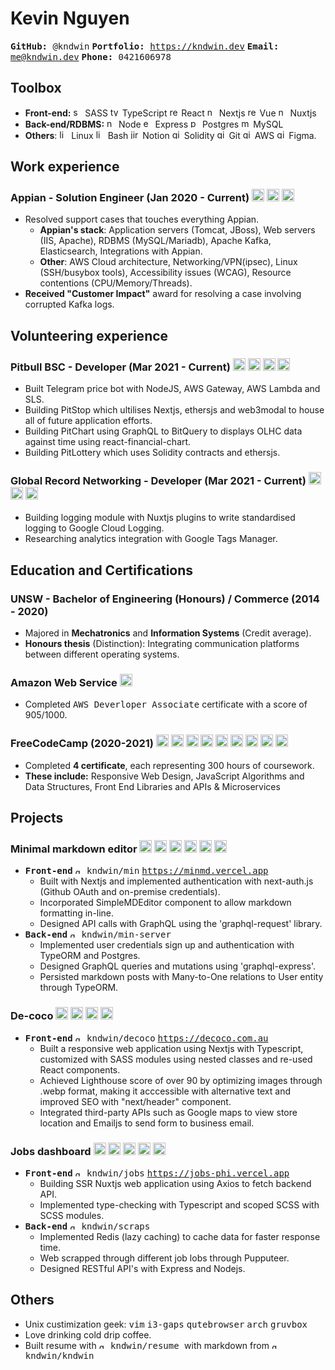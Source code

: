 # Kevin Nguyen
  <kbd> **GitHub:** @kndwin</kbd>
  <kbd> **Portfolio:** https://kndwin.dev</kbd>
  <kbd> **Email:** me@kndwin.dev</kbd>
  <kbd> **Phone:** 0421606978 </kbd>

## Toolbox
- **Front-end:** 
  <img src="https://simpleicons.org/icons/sass.svg" alt="sass" height="15px"/> SASS
  <img src="https://simpleicons.org/icons/typescript.svg" alt="typescript" height="15px"/> TypeScript
  <img src="https://simpleicons.org/icons/react.svg" alt="react" height="15px"/> React
  <img src="https://simpleicons.org/icons/nextdotjs.svg" alt="nextjs" height="15px"/> Nextjs
  <img src="https://simpleicons.org/icons/vuedotjs.svg" alt="react" height="15px"/> Vue
  <img src="https://simpleicons.org/icons/nuxtdotjs.svg" alt="nextjs" height="15px"/> Nuxtjs
- **Back-end/RDBMS:** 
  <img src="https://simpleicons.org/icons/nodedotjs.svg" alt="nodejs" height="15px"/> Node
  <img src="https://simpleicons.org/icons/express.svg" alt="express" height="15px"/> Express
  <img src="https://simpleicons.org/icons/postgresql.svg" alt="postgres" height="15px"/> Postgres
  <img src="https://simpleicons.org/icons/mysql.svg" alt="mysql" height="15px"/> MySQL
- **Others**: 
  <img src="https://simpleicons.org/icons/linux.svg" alt="linux" height="15px"/> Linux
  <img src="https://simpleicons.org/icons/gnubash.svg" alt="linux" height="15px"/> Bash
  <img src="https://simpleicons.org/icons/notion.svg" alt="jira" height="15px"/> Notion
  <img src="https://simpleicons.org/icons/solidity.svg" alt="git" height="15px"/> Solidity
  <img src="https://simpleicons.org/icons/git.svg" alt="git" height="15px"/> Git
  <img src="https://simpleicons.org/icons/amazonaws.svg" alt="git" height="15px"/> AWS
  <img src="https://simpleicons.org/icons/figma.svg" alt="git" height="15px"/> Figma.

## Work experience
### Appian - Solution Engineer (Jan 2020 - Current) <img src="https://simpleicons.org/icons/linux.svg" alt="linux" height="20px"/> <img src="https://simpleicons.org/icons/amazonaws.svg" alt="git" height="20px"/> <img src="https://simpleicons.org/icons/gnubash.svg" alt="linux" height="20px"/>
- Resolved support cases that touches everything Appian.
	- **Appian's stack**: Application servers (Tomcat, JBoss), Web servers (IIS, Apache), 
		RDBMS (MySQL/Mariadb), Apache Kafka, Elasticsearch, Integrations with Appian.
	- **Other**: AWS Cloud architecture, Networking/VPN(ipsec), Linux (SSH/busybox tools), Accessibility issues (WCAG), Resource contentions (CPU/Memory/Threads).
- **Received "Customer Impact"** award for resolving a case involving corrupted Kafka logs.

## Volunteering experience
### Pitbull BSC - Developer (Mar 2021 - Current) <img src="https://simpleicons.org/icons/nodedotjs.svg" alt="nodejs" height="20px"/> <img src="https://simpleicons.org/icons/solidity.svg" alt="solidity" height="20px"/> <img src="https://simpleicons.org/icons/nextdotjs.svg" alt="nextjs" height="20px"/> <img src="https://simpleicons.org/icons/amazonaws.svg" alt="amazonaws" height="20px"/>  
- Built Telegram price bot with NodeJS, AWS Gateway, AWS Lambda and SLS.
- Building PitStop which ultilises Nextjs, ethersjs and web3modal to house all of future application efforts.
- Building PitChart using GraphQL to BitQuery to displays OLHC data against time using react-financial-chart.
- Building PitLottery which uses Solidity contracts and ethersjs.

### Global Record Networking - Developer (Mar 2021 - Current) <img src="https://simpleicons.org/icons/nuxtdotjs.svg" alt="nextjs" height="20px"/> <img src="https://simpleicons.org/icons/googlecloud.svg" alt="googlecloud" height="20px"/>  <img src="https://simpleicons.org/icons/graphql.svg" alt="graphql" height="20px"/>
- Building logging module with Nuxtjs plugins to write standardised logging to Google Cloud Logging.
- Researching analytics integration with Google Tags Manager.

## Education and Certifications
###  UNSW - Bachelor of Engineering (Honours) / Commerce (2014 - 2020)
- Majored in **Mechatronics** and **Information Systems** (Credit average).
- **Honours thesis** (Distinction): Integrating communication platforms between different operating systems.

### Amazon Web Service <img src="https://simpleicons.org/icons/amazonaws.svg" alt="amazonaws" height="20px"/>
- Completed <kbd>AWS Deverloper Associate</kbd> certificate with a score of 905/1000.

<div style="page-break-before: always"></div>
<div style="page-break-after: always"></div>

### FreeCodeCamp (2020-2021) <img src="https://simpleicons.org/icons/html5.svg" alt="html5" height="20px"/> <img src="https://simpleicons.org/icons/css3.svg" alt="css3" height="20px"/> <img src="https://simpleicons.org/icons/javascript.svg" alt="typescript" height="20px"/> <img src="https://simpleicons.org/icons/react.svg" alt="react" height="20px"/>  <img src="https://simpleicons.org/icons/redux.svg" alt="nextjs" height="20px"/>  <img src="https://simpleicons.org/icons/bootstrap.svg" alt="react" height="20px"/>  <img src="https://simpleicons.org/icons/nodedotjs.svg" alt="nodejs" height="20px"/> <img src="https://simpleicons.org/icons/express.svg" alt="express" height="20px"/> <img src="https://simpleicons.org/icons/mongodb.svg" alt="mysql" height="20px"/>
- Completed **4 certificate**, each representing 300 hours of coursework.
- **These include:** Responsive Web Design, JavaScript Algorithms and Data Structures, Front End Libraries and APIs & Microservices

## Projects
### Minimal markdown editor <img src="https://simpleicons.org/icons/nextdotjs.svg" alt="nextjs" height="20px"></img> <img src="https://simpleicons.org/icons/sass.svg" alt="nodejs" height="20px"/> <img src="https://simpleicons.org/icons/nodedotjs.svg" alt="nodejs" height="20px"/> <img src="https://simpleicons.org/icons/postgresql.svg" alt="nodejs" height="20px"/> <img src="https://simpleicons.org/icons/express.svg" alt="express" height="20px"/> <img src="https://simpleicons.org/icons/graphql.svg" alt="express" height="20px"/>
- <kbd>**Front-end**</kbd> <kbd><img src="https://simpleicons.org/icons/github.svg" alt="github" height="10px"/> kndwin/min</kbd> <kbd>https://minmd.vercel.app</kbd>
    - Built with Nextjs and implemented authentication with next-auth.js (Github OAuth and on-premise credentials).
    - Incorporated SimpleMDEditor component to allow markdown formatting in-line.
    - Designed API calls with GraphQL using the 'graphql-request' library.
- <kbd>**Back-end**</kbd>     <kbd><img src="https://simpleicons.org/icons/github.svg" alt="github" height="10px"/> kndwin/min-server</kbd>
    - Implemented user credentials sign up and authentication with TypeORM and Postgres.
    - Designed GraphQL queries and mutations using 'graphql-express'.
    - Persisted markdown posts with Many-to-One relations to User entity through TypeORM.

### De-coco <img src="https://simpleicons.org/icons/nextdotjs.svg" alt="nextjs" height="20px"/> <img src="https://simpleicons.org/icons/googlemaps.svg" alt="nextjs" height="20px"/> <img src="https://simpleicons.org/icons/sass.svg" alt="sass" height="20px"/> <img src="https://simpleicons.org/icons/typescript.svg" alt="typescript" height="20px"/>
- <kbd>**Front-end**</kbd> <kbd><img src="https://simpleicons.org/icons/github.svg" alt="github" height="10px"/> kndwin/decoco</kbd> <kbd>https://decoco.com.au</kbd>
    -	Built a responsive web application using Nextjs with Typescript, customized with SASS modules using nested classes and re-used React components.
    - Achieved Lighthouse score of over 90 by optimizing images through .webp format, making it acccessible with alternative text and improved SEO with "next/header" component.
    - Integrated third-party APIs such as Google maps to view store location and Emailjs to send form to business email.

### Jobs dashboard <img src="https://simpleicons.org/icons/nuxtdotjs.svg" alt="nextjs" height="20px"/> <img src="https://simpleicons.org/icons/nodedotjs.svg" alt="nodejs" height="20px"/> <img src="https://simpleicons.org/icons/redis.svg" alt="redis" height="20px"/> <img src="https://simpleicons.org/icons/postgresql.svg" alt="postgresql" height="20px"/> <img src="https://simpleicons.org/icons/amazonaws.svg" alt="amazonaws" height="20px"/>
- <kbd>**Front-end**</kbd> <kbd><img src="https://simpleicons.org/icons/github.svg" alt="github" height="10px"/> kndwin/jobs</kbd> <kbd>https://jobs-phi.vercel.app</kbd>
    - Building SSR Nuxtjs web application using Axios to fetch backend API.
    - Implemented type-checking with Typescript and scoped SCSS with SCSS modules. 
- <kbd>**Back-end**</kbd> <kbd><img src="https://simpleicons.org/icons/github.svg" alt="github" height="10px"/> kndwin/scraps</kbd>
    - Implemented Redis (lazy caching) to cache data for faster response time.
    - Web scrapped through different job lobs through Pupputeer.
    - Designed RESTful API's with Express and Nodejs.

## Others
- Unix custimization geek: <kbd>vim</kbd> <kbd>i3-gaps</kbd> <kbd>qutebrowser</kbd> <kbd>arch</kbd> <kbd>gruvbox</kbd>
- Love drinking cold drip coffee.
-  Built resume with 
<kbd> <img src="https://simpleicons.org/icons/github.svg" alt="github" height="10px"/> kndwin/resume </kbd> with markdown from  <kbd> <img src="https://simpleicons.org/icons/github.svg" alt="github" height="10px"/> kndwin/kndwin </kbd>
